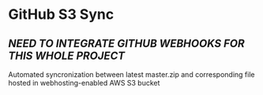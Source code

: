 # GitHub S3 Sync

<h2><i>NEED TO INTEGRATE GITHUB WEBHOOKS FOR THIS WHOLE PROJECT</i></h2>

Automated syncronization between latest master.zip and corresponding file hosted in webhosting-enabled AWS S3 bucket
